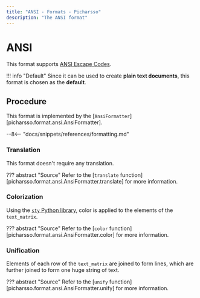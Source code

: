 ```yaml
---
title: "ANSI - Formats - Picharsso"
description: "The ANSI format"
---
```


# ANSI

This format supports [ANSI Escape Codes](https://en.wikipedia.org/wiki/ANSI_escape_code).

!!! info "Default"
    Since it can be used to create **plain text documents**,
    this format is chosen as the **default**.

## Procedure

This format is implemented by the [`AnsiFormatter`][picharsso.format.ansi.AnsiFormatter].

--8<-- "docs/snippets/references/formatting.md"

### Translation

This format doesn't require any translation.

??? abstract "Source"
    Refer to the [`translate` function][picharsso.format.ansi.AnsiFormatter.translate]
    for more information.

### Colorization

Using the [`sty` Python library](https://sty.mewo.dev/),
color is applied to the elements of the `text_matrix`.

??? abstract "Source"
    Refer to the [`color` function][picharsso.format.ansi.AnsiFormatter.color]
    for more information.

### Unification

Elements of each row of the `text_matrix` are joined to form
lines, which are further joined to form one huge string of text.

??? abstract "Source"
    Refer to the [`unify` function][picharsso.format.ansi.AnsiFormatter.unify]
    for more information.
